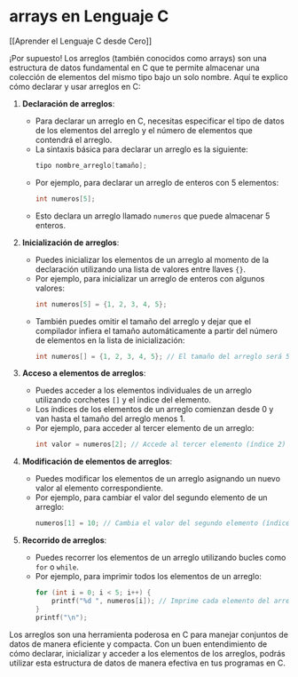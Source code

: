 # arrays en Lenguaje C

[[Aprender el Lenguaje C desde Cero]]

¡Por supuesto! Los arreglos (también conocidos como arrays) son una estructura de datos fundamental en C que te permite almacenar una colección de elementos del mismo tipo bajo un solo nombre. Aquí te explico cómo declarar y usar arreglos en C:

1. **Declaración de arreglos**:
   - Para declarar un arreglo en C, necesitas especificar el tipo de datos de los elementos del arreglo y el número de elementos que contendrá el arreglo.
   - La sintaxis básica para declarar un arreglo es la siguiente:
     ```c
     tipo nombre_arreglo[tamaño];
     ```
   - Por ejemplo, para declarar un arreglo de enteros con 5 elementos:
     ```c
     int numeros[5];
     ```
   - Esto declara un arreglo llamado `numeros` que puede almacenar 5 enteros.

2. **Inicialización de arreglos**:
   - Puedes inicializar los elementos de un arreglo al momento de la declaración utilizando una lista de valores entre llaves `{}`.
   - Por ejemplo, para inicializar un arreglo de enteros con algunos valores:
     ```c
     int numeros[5] = {1, 2, 3, 4, 5};
     ```
   - También puedes omitir el tamaño del arreglo y dejar que el compilador infiera el tamaño automáticamente a partir del número de elementos en la lista de inicialización:
     ```c
     int numeros[] = {1, 2, 3, 4, 5}; // El tamaño del arreglo será 5
     ```

3. **Acceso a elementos de arreglos**:
   - Puedes acceder a los elementos individuales de un arreglo utilizando corchetes `[]` y el índice del elemento.
   - Los índices de los elementos de un arreglo comienzan desde 0 y van hasta el tamaño del arreglo menos 1.
   - Por ejemplo, para acceder al tercer elemento de un arreglo:
     ```c
     int valor = numeros[2]; // Accede al tercer elemento (índice 2) del arreglo 'numeros'
     ```

4. **Modificación de elementos de arreglos**:
   - Puedes modificar los elementos de un arreglo asignando un nuevo valor al elemento correspondiente.
   - Por ejemplo, para cambiar el valor del segundo elemento de un arreglo:
     ```c
     numeros[1] = 10; // Cambia el valor del segundo elemento (índice 1) del arreglo 'numeros' a 10
     ```

5. **Recorrido de arreglos**:
   - Puedes recorrer los elementos de un arreglo utilizando bucles como `for` o `while`.
   - Por ejemplo, para imprimir todos los elementos de un arreglo:
     ```c
     for (int i = 0; i < 5; i++) {
         printf("%d ", numeros[i]); // Imprime cada elemento del arreglo 'numeros'
     }
     printf("\n");
     ```

Los arreglos son una herramienta poderosa en C para manejar conjuntos de datos de manera eficiente y compacta. Con un buen entendimiento de cómo declarar, inicializar y acceder a los elementos de los arreglos, podrás utilizar esta estructura de datos de manera efectiva en tus programas en C.